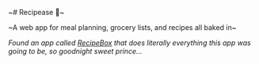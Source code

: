 ~# Recipease 🍳~

~A web app for meal planning, grocery lists, and recipes all baked in~

_Found an app called [RecipeBox](https://www.getrecipebox.com/) that does literally everything this app was going to be, so goodnight sweet prince..._
